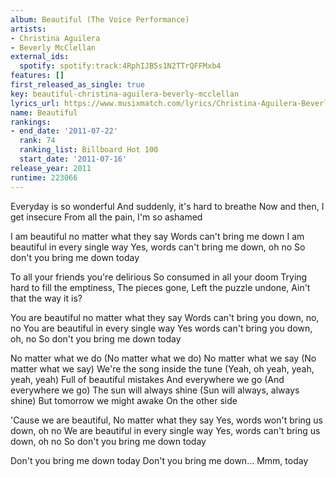 ```yaml
---
album: Beautiful (The Voice Performance)
artists:
- Christina Aguilera
- Beverly McClellan
external_ids:
  spotify: spotify:track:4RphIJB5s1N2TTrQFFMxb4
features: []
first_released_as_single: true
key: beautiful-christina-aguilera-beverly-mcclellan
lyrics_url: https://www.musixmatch.com/lyrics/Christina-Aguilera-Beverly-McClellan/Beautiful-The-Voice-Performance
name: Beautiful
rankings:
- end_date: '2011-07-22'
  rank: 74
  ranking_list: Billboard Hot 100
  start_date: '2011-07-16'
release_year: 2011
runtime: 223066
---
```

Everyday is so wonderful
And suddenly, it's hard to breathe
Now and then, I get insecure
From all the pain,
I'm so ashamed

I am beautiful no matter what they say
Words can't bring me down
I am beautiful in every single way
Yes, words can't bring me down, oh no
So don't you bring me down today

To all your friends you're delirious
So consumed in all your doom
Trying hard to fill the emptiness,
The pieces gone,
Left the puzzle undone,
Ain't that the way it is?

You are beautiful no matter what they say
Words can't bring you down, no, no
You are beautiful in every single way
Yes words can't bring you down, oh, no
So don't you bring me down today

No matter what we do
(No matter what we do)
No matter what we say
(No matter what we say)
We're the song inside the tune
(Yeah, oh yeah, yeah, yeah, yeah)
Full of beautiful mistakes
And everywhere we go
(And everywhere we go)
The sun will always shine
(Sun will always, always shine)
But tomorrow we might awake
On the other side

'Cause we are beautiful,
No matter what they say
Yes, words won't bring us down, oh no
We are beautiful in every single way
Yes, words can't bring us down, oh no
So don't you bring me down today

Don't you bring me down today
Don't you bring me down...
Mmm, today
